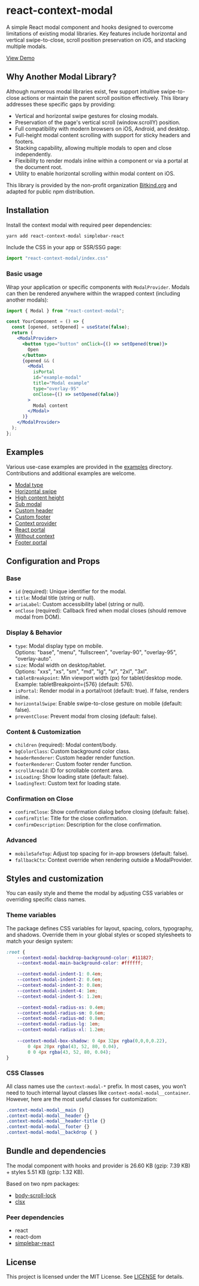 # react-context-modal

A simple React modal component and hooks designed to overcome limitations of existing modal libraries. Key features 
include horizontal and vertical swipe-to-close, scroll position preservation on iOS, and stacking multiple modals.

[View Demo](https://yoozzeek.github.io/react-context-modal/)

## Why Another Modal Library?

Although numerous modal libraries exist, few support intuitive swipe-to-close actions or maintain the parent scroll 
position effectively. This library addresses these specific gaps by providing:
* Vertical and horizontal swipe gestures for closing modals.
* Preservation of the page's vertical scroll (window.scrollY) position.
* Full compatibility with modern browsers on iOS, Android, and desktop.
* Full-height modal content scrolling with support for sticky headers and footers.
* Stacking capability, allowing multiple modals to open and close independently.
* Flexibility to render modals inline within a component or via a portal at the document root.
* Utility to enable horizontal scrolling within modal content on iOS.

This library is provided by the non-profit organization [Bitkind.org](https://bitkind.org/about) and adapted for public npm distribution.

## Installation
Install the context modal with required peer dependencies:
```bash
yarn add react-context-modal simplebar-react
```

Include the CSS in your app or SSR/SSG page:
<br />
```jsx
import "react-context-modal/index.css"
```

### Basic usage
Wrap your application or specific components with `ModalProvider`. Modals can then be rendered anywhere within the 
wrapped context (including another modals):

```jsx
import { Modal } from "react-context-modal";

const YourComponent = () => {
  const [opened, setOpened] = useState(false);
  return (
    <ModalProvider>
      <button type="button" onClick={() => setOpened(true)}>
        Open
      </button>
      {opened && (
        <Modal
          isPortal
          id="example-modal"
          title="Modal example"
          type="overlay-95"
          onClose={() => setOpened(false)}
        >
          Modal content
        </Modal>
      )}
    </ModalProvider>
  );
};
```

## Examples

Various use-case examples are provided in the [examples](./examples) directory. Contributions and additional examples are welcome.

* [Modal type](./examples/WithMobileType.tsx)
* [Horizontal swipe](./examples/WithMobileHorizontalSwipe.tsx)
* [High content height](./examples/WithHighContentHeight.tsx)
* [Sub modal](./examples/WithSubModal.tsx)
* [Custom header](./examples/WithCustomHeader.tsx)
* [Custom footer](./examples/WithCustomFooter.tsx)
* [Context provider](./examples/WithContextProvider.tsx)
* [React portal](./examples/WithPortal.tsx)
* [Without context](./examples/WithCreateStackHook.tsx)
* [Footer portal](./examples/WithFooterPortal.tsx)

## Configuration and Props

### Base
* `id` (required): Unique identifier for the modal.
* `title`: Modal title (string or null).
* `ariaLabel`: Custom accessibility label (string or null).
* `onClose` (required): Callback fired when modal closes (should remove modal from DOM).

### Display & Behavior
* `type`: Modal display type on mobile.<br>
Options: "base", "menu", "fullscreen", "overlay-90", "overlay-95", "overlay-auto".
* `size`: Modal width on desktop/tablet.<br>
Options: "xxs", "xs", "sm", "md", "lg", "xl", "2xl", "3xl".
* `tabletBreakpoint`: Min viewport width (px) for tablet/desktop mode.<br>
Example: tabletBreakpoint={576} (default: 576).
* `isPortal`: Render modal in a portal/root (default: true). If false, renders inline.
* `horizontalSwipe`: Enable swipe-to-close gesture on mobile (default: false).
* `preventClose`: Prevent modal from closing (default: false).

### Content & Customization
* `children` (required): Modal content/body.
* `bgColorClass`: Custom background color class.
* `headerRenderer`: Custom header render function.
* `footerRenderer`: Custom footer render function.
* `scrollAreaId`: ID for scrollable content area.
* `isLoading`: Show loading state (default: false).
* `loadingText`: Custom text for loading state.

### Confirmation on Close
* `confirmClose`: Show confirmation dialog before closing (default: false).
* `confirmTitle`: Title for the close confirmation.
* `confirmDescription`: Description for the close confirmation.

### Advanced
* `mobileSafeTop`: Adjust top spacing for in-app browsers (default: false).
* `fallbackCtx`: Context override when rendering outside a ModalProvider.

## Styles and customization
You can easily style and theme the modal by adjusting CSS variables or overriding specific class names.

### Theme variables
The package defines CSS variables for layout, spacing, colors, typography, and shadows. 
Override them in your global styles or scoped stylesheets to match your design system:
```css
:root {
    --context-modal-backdrop-background-color: #111827;
    --context-modal-main-background-color: #ffffff;

    --context-modal-indent-1: 0.4em;
    --context-modal-indent-2: 0.6em;
    --context-modal-indent-3: 0.8em;
    --context-modal-indent-4: 1em;
    --context-modal-indent-5: 1.2em;

    --context-modal-radius-xs: 0.4em;
    --context-modal-radius-sm: 0.6em;
    --context-modal-radius-md: 0.8em;
    --context-modal-radius-lg: 1em;
    --context-modal-radius-xl: 1.2em;
    
    --context-modal-box-shadow: 0 4px 32px rgba(0,0,0,0.22),
        0 4px 20px rgba(43, 52, 80, 0.04),
        0 0 4px rgba(43, 52, 80, 0.04);
}
```

### CSS Classes
All class names use the `context-modal-*` prefix. In most cases, you won’t need to touch internal layout classes 
like `context-modal-modal__container`. However, here are the most useful classes for customization:
```css
.context-modal-modal__main {}
.context-modal-modal__header {}
.context-modal-modal__header-title {}
.context-modal-modal__footer {}
.context-modal-modal__backdrop { }
```

## Bundle and dependencies
The modal component with hooks and provider is 26.60 KB (gzip: 7.39 KB) + styles 5.51 KB (gzip: 1.32 KB).

Based on two npm packages:
- [body-scroll-lock](https://github.com/yoozzeek/body-scroll-lock)
- [clsx](https://github.com/lukeed/clsx)

### Peer dependencies
- react
- react-dom
- [simplebar-react](https://github.com/Grsmto/simplebar)

## License

This project is licensed under the MIT License. See [LICENSE](./LICENSE) for details.
